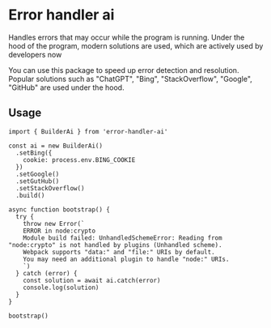 # Error handler ai

Handles errors that may occur while the program is running. Under the hood of the program, modern solutions are used, which are actively used by developers now

You can use this package to speed up error detection and resolution. Popular solutions such as "ChatGPT", "Bing", "StackOverflow", "Google", "GitHub" are used under the hood.

## Usage

```
import { BuilderAi } from 'error-handler-ai'

const ai = new BuilderAi()
  .setBing({
    cookie: process.env.BING_COOKIE
  })
  .setGoogle()
  .setGutHub()
  .setStackOverflow()
  .build()

async function bootstrap() {
  try {
    throw new Error(`
    ERROR in node:crypto
    Module build failed: UnhandledSchemeError: Reading from "node:crypto" is not handled by plugins (Unhandled scheme).
    Webpack supports "data:" and "file:" URIs by default.
    You may need an additional plugin to handle "node:" URIs.
    `)
  } catch (error) {
    const solution = await ai.catch(error)
    console.log(solution)
  }
}

bootstrap()
```
